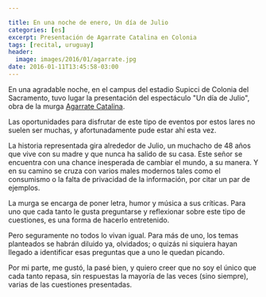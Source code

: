 ```yaml
---

title: En una noche de enero, Un día de Julio
categories: [es]
excerpt: Presentación de Agarrate Catalina en Colonia
tags: [recital, uruguay]
header:
  image: images/2016/01/agarrate.jpg
date: 2016-01-11T13:45:58-03:00
---
```


En una agradable noche, en el campus del estadio Supicci de Colonia del
Sacramento, tuvo lugar la presentación del espectáculo "Un día de Julio",
obra de la murga [Agarrate Catalina](http://agarratecatalina.com.uy).

Las oportunidades para disfrutar de este tipo de eventos por estos lares no
suelen ser muchas, y afortunadamente pude estar ahí esta vez.

La historia representada gira alrededor de Julio, un muchacho de 48 años que
vive con su madre y que nunca ha salido de su casa. Este señor se encuentra con
una chance inesperada de cambiar el mundo, a su manera. Y en su camino se cruza
con varios males modernos tales como el consumismo o la falta de privacidad de
la información, por citar un par de ejemplos.

La murga se encarga de poner letra, humor y música a sus críticas. Para uno
que cada tanto le gusta preguntarse y reflexionar sobre este tipo de cuestiones,
es una forma de hacerlo entretenido.

Pero seguramente no todos lo vivan igual. Para más de uno, los temas
planteados se habrán diluido ya, olvidados; o quizás ni siquiera hayan llegado
a identificar esas preguntas que a uno le quedan picando.

Por mi parte, me gustó, la pasé bien, y quiero creer que no soy el único que
cada tanto repasa, sin respuestas la mayoría de las veces (sino siempre),
varias de las cuestiones presentadas.
